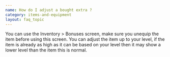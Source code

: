 ```yaml
---
name: How do I adjust a bought extra ?
category: items-and-equipment
layout: faq_topic
---
```

You can use the Inventory > Bonuses screen, make sure you unequip the item before using this screen. You can adjust the item up to your level, if the item is already as high as it can be based on your level then it may show a lower level than the item this is normal.